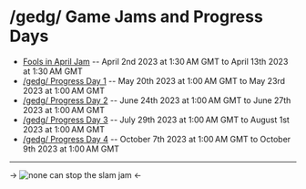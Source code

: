 # /gedg/ Game Jams and Progress Days

*  [Fools in April Jam](https://itch.io/jam/gedg-fools-in-april) -- April 2nd 2023 at 1:30 AM GMT to April 13th 2023 at 1:30 AM GMT
*  [/gedg/ Progress Day 1](https://itch.io/jam/gedg-progress-day-1) -- May 20th 2023 at 1:00 AM GMT to May 23rd 2023 at 1:00 AM GMT
* [/gedg/ Progress Day 2](https://itch.io/jam/gedg-progress-day-2) -- June 24th 2023 at 1:00 AM GMT to June 27th 2023 at 1:00 AM GMT
* [/gedg/ Progress Day 3](https://itch.io/jam/gedg-progress-day-3) -- July 29th 2023 at 1:00 AM GMT to August 1st 2023 at 1:00 AM GMT
* [/gedg/ Progress Day 4](https://itch.io/jam/gedg-progress-day-4) -- October 7th 2023 at 1:00 AM GMT to October 9th 2023 at 1:00 AM GMT

***

->
![none can stop the slam jam](https://i.imgur.com/3D2Ve19.jpg)
<-